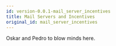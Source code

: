 ```yaml
---
id: version-0.0.1-mail_server_incentives
title: Mail Servers and Incentives
original_id: mail_server_incentives
---
```


Oskar and Pedro to blow minds here.